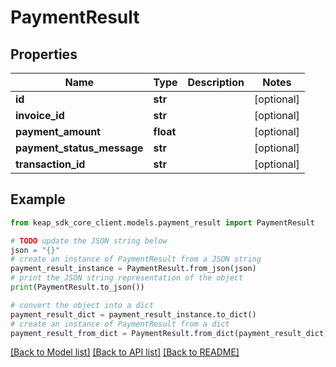 # PaymentResult


## Properties

Name | Type | Description | Notes
------------ | ------------- | ------------- | -------------
**id** | **str** |  | [optional] 
**invoice_id** | **str** |  | [optional] 
**payment_amount** | **float** |  | [optional] 
**payment_status_message** | **str** |  | [optional] 
**transaction_id** | **str** |  | [optional] 

## Example

```python
from keap_sdk_core_client.models.payment_result import PaymentResult

# TODO update the JSON string below
json = "{}"
# create an instance of PaymentResult from a JSON string
payment_result_instance = PaymentResult.from_json(json)
# print the JSON string representation of the object
print(PaymentResult.to_json())

# convert the object into a dict
payment_result_dict = payment_result_instance.to_dict()
# create an instance of PaymentResult from a dict
payment_result_from_dict = PaymentResult.from_dict(payment_result_dict)
```
[[Back to Model list]](../README.md#documentation-for-models) [[Back to API list]](../README.md#documentation-for-api-endpoints) [[Back to README]](../README.md)


